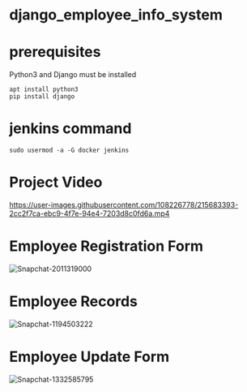 # django_employee_info_system

# prerequisites
Python3 and Django must be installed

```
apt install python3
pip install django
```

# jenkins command
```
sudo usermod -a -G docker jenkins
```

# Project Video

https://user-images.githubusercontent.com/108226778/215683393-2cc2f7ca-ebc9-4f7e-94e4-7203d8c0fd6a.mp4

# Employee Registration Form
![Snapchat-2011319000](https://user-images.githubusercontent.com/108226778/215684507-a1c3553a-1244-4197-b19f-d005497ceb47.jpg)

# Employee Records
![Snapchat-1194503222](https://user-images.githubusercontent.com/108226778/215684595-077005eb-a4cb-4e50-b0ad-d7ddf9a71e18.jpg)

# Employee Update Form
![Snapchat-1332585795](https://user-images.githubusercontent.com/108226778/215684686-015f2623-3757-4075-9af7-b3f79f9ca0a5.jpg)
